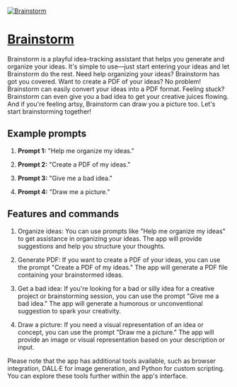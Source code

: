 [![Brainstorm](https://files.oaiusercontent.com/file-tWalPbnSMR49OocRUZT2uz4X?se=2123-10-18T10%3A13%3A41Z&sp=r&sv=2021-08-06&sr=b&rscc=max-age%3D31536000%2C%20immutable&rscd=attachment%3B%20filename%3D1dafb99e-86d2-4edc-8215-fc28a6a26794.png&sig=gOoMc2xIHqjAS7npGCJ89tvCPG4SdWH3/2lJWYLUVDE%3D)](https://chat.openai.com/g/g-x0pEsYQ45-brainstorm)

# [Brainstorm](https://chat.openai.com/g/g-x0pEsYQ45-brainstorm)

Brainstorm is a playful idea-tracking assistant that helps you generate and organize your ideas. It's simple to use—just start entering your ideas and let Brainstorm do the rest. Need help organizing your ideas? Brainstorm has got you covered. Want to create a PDF of your ideas? No problem! Brainstorm can easily convert your ideas into a PDF format. Feeling stuck? Brainstorm can even give you a bad idea to get your creative juices flowing. And if you're feeling artsy, Brainstorm can draw you a picture too. Let's start brainstorming together!

## Example prompts

1. **Prompt 1:** "Help me organize my ideas."

2. **Prompt 2:** "Create a PDF of my ideas."

3. **Prompt 3:** "Give me a bad idea."

4. **Prompt 4:** "Draw me a picture."

## Features and commands

1. Organize ideas: You can use prompts like "Help me organize my ideas" to get assistance in organizing your ideas. The app will provide suggestions and help you structure your thoughts.

2. Generate PDF: If you want to create a PDF of your ideas, you can use the prompt "Create a PDF of my ideas." The app will generate a PDF file containing your brainstormed ideas.

3. Get a bad idea: If you're looking for a bad or silly idea for a creative project or brainstorming session, you can use the prompt "Give me a bad idea." The app will generate a humorous or unconventional suggestion to spark your creativity.

4. Draw a picture: If you need a visual representation of an idea or concept, you can use the prompt "Draw me a picture." The app will provide an image or visual representation based on your description or input.

Please note that the app has additional tools available, such as browser integration, DALL·E for image generation, and Python for custom scripting. You can explore these tools further within the app's interface.